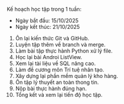 Kế hoạch học tập trong 1 tuần:
- Ngày bắt đầu: 15/10/2025
- Ngày kết thúc: 21/10/2025
1. Ôn lại kiến thức Git và GitHub.
2. Luyện tập thêm về branch và merge.
3. Làm bài tập thực hành Python xử lý file.
4. Học lại bài Androi ListView.
5. Xem lại tài liệu về SQL nâng cao.
6. Làm đề cương môn Trí tuệ nhân tạo.
7. Xây dựng lại phần mềm quản lý kho hàng.
8. Ôn tập lý thuyết an toàn thong tin.
9. Nộp bài thực hành đúng hạn.
10. Tổng kết và xem lại tiến độ học tập.
